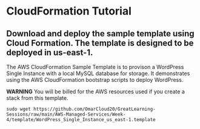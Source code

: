 # CloudFormation Tutorial
 
## Download and deploy the sample template using Cloud Formation. The template is designed to be deployed in us-east-1. 

The AWS CloudFormation Sample Template is to provison a WordPress Single Instance with a local MySQL database for storage. It demonstrates using the AWS CloudFormation bootstrap scripts to deploy WordPress. 

**WARNING** You will be billed for the AWS resources used if you create a stack from this template.

```
sudo wget https://github.com/OmarCloud20/GreatLearning-Sessions/raw/main/AWS-Managed-Services/Week-4/template/WordPress_Single_Instance_us_east-1.template
```


